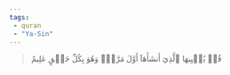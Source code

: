 ```yaml
---
tags: 
 - quran 
 - "Ya-Sin"
---
```


> قُلۡ يُحۡيِيهَا ٱلَّذِيٓ أَنشَأَهَآ أَوَّلَ مَرَّةٖۖ وَهُوَ بِكُلِّ خَلۡقٍ عَلِيمٌ
